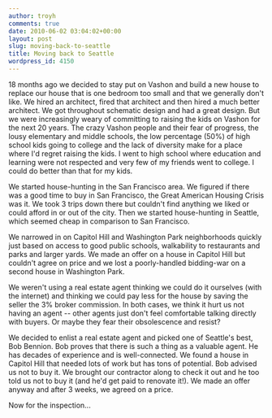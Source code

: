 ```yaml
---
author: troyh
comments: true
date: 2010-06-02 03:04:02+00:00
layout: post
slug: moving-back-to-seattle
title: Moving back to Seattle
wordpress_id: 4150
---
```


18 months ago we decided to stay put on Vashon and build a new house to replace our house that is one bedroom too small and that we generally don't like. We hired an architect, fired that architect and then hired a much better architect. We got throughout schematic design and had a great design. But we were increasingly weary of committing to raising the kids on Vashon for the next 20 years. The crazy Vashon people and their fear of progress, the lousy elementary and middle schools, the low percentage (50%) of high school kids going to college and the lack of diversity make for a place where I'd regret raising the kids. I went to high school where education and learning were not respected and very few of my friends went to college. I could do better than that for my kids.

We started house-hunting in the San Francisco area. We figured if there was a good time to buy in San Francisco, the Great American Housing Crisis was it. We took 3 trips down there but couldn't find anything we liked or could afford in or out of the city. Then we started house-hunting in Seattle, which seemed cheap in comparison to San Francisco.
<!-- more -->
We narrowed in on Capitol Hill and Washington Park neighborhoods quickly just based on access to good public schools, walkability to restaurants and parks and larger yards. We made an offer on a house in Capitol Hill but couldn't agree on price and we lost a poorly-handled bidding-war on a second house in Washington Park.

We weren't using a real estate agent thinking we could do it ourselves (with the internet) and thinking we could pay less for the house by saving the seller the 3% broker commission. In both cases, we think it hurt us not having an agent -- other agents just don't feel comfortable talking directly with buyers. Or maybe they fear their obsolescence and resist?

We decided to enlist a real estate agent and picked one of Seattle's best, Bob Bennion. Bob proves that there is such a thing as a valuable agent. He has decades of experience and is well-connected. We found a house in Capitol Hill that needed lots of work but has tons of potential. Bob advised us not to buy it. We brought our contractor along to check it out and he too told us not to buy it (and he'd get paid to renovate it!). We made an offer anyway and after 3 weeks, we agreed on a price.

Now for the inspection...
